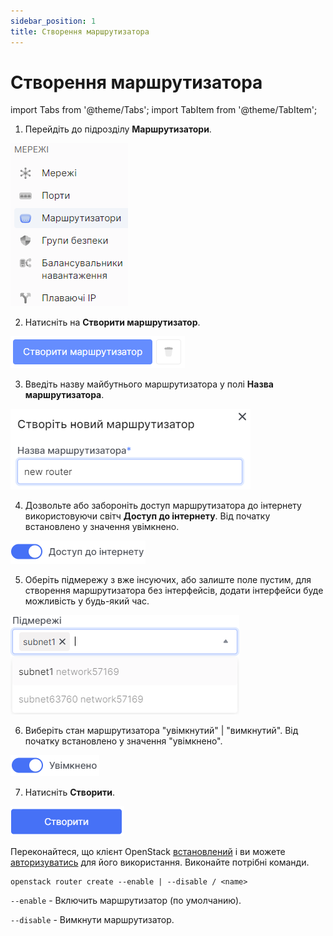 ```yaml
---
sidebar_position: 1
title: Створення маршрутизатора
---
```


# Створення маршрутизатора

import Tabs from '@theme/Tabs';
import TabItem from '@theme/TabItem';

<Tabs>
<TabItem value="personal-area" label="Особистий кабінет" default>

1. Перейдіть до підрозділу **Маршрутизатори**.

![](../../img/routers/1.png)

2. Натисніть на **Створити маршрутизатор**.

![](../../img/routers/2.png)

3. Введіть назву майбутнього маршрутизатора у полі **Назва маршрутизатора**.

![](../../img/routers/3.png)

4. Дозвольте або забороніть доступ маршрутизатора до інтернету використовуючи світч **Доступ до інтернету**. Від початку встановлено у значення увімкнено.

![](../../img/routers/4.png)

5. Оберіть підмережу з вже інсуючих, або залиште поле пустим, для створення маршрутизатора без інтерфейсів, додати інтерфейси буде можливість у будь-який час.

![](../../img/routers/5.png)

6. Виберіть стан маршрутизатора "увімкнутий" | "вимкнутий". Від початку встановлено у значення "увімкнено".

![](../../img/routers/6.png)

7. Натисніть **Створити**.

![](../../img/routers/18.png)

</TabItem>
<TabItem value="openstack" label="Openstack CLI">

Переконайтеся, що клієнт OpenStack [встановлений](#) і ви можете [авторизуватись](#) для його використання.
Виконайте потрібні команди.

```
openstack router create --enable | --disable / <name>          
```

`--enable` - Включить маршрутизатор (по умолчанию).

`--disable` - Вимкнути маршрутизатор.

</TabItem>
</Tabs>
